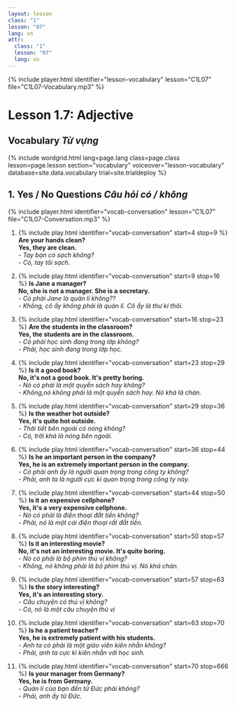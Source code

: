 ```yaml
---
layout: lesson
class: "1"
lesson: "07"
lang: vn
attr:
  class: "1"
  lesson: "07"
  lang: vn
---
```



{% include player.html identifier="lesson-vocabulary" lesson="C1L07" file="C1L07-Vocabulary.mp3" %}
# Lesson 1.7: Adjective


## Vocabulary *Từ vựng*


{% include wordgrid.html lang=page.lang
		class=page.class 
		lesson=page.lesson 
		section="vocabulary"
		voiceover="lesson-vocabulary"
		database=site.data.vocabulary 
		trial=site.trialdeploy %}


## 1. Yes / No Questions *Câu hỏi có / không*
{% include player.html identifier="vocab-conversation" lesson="C1L07" file="C1L07-Conversation.mp3" %}

1. {% include play.html identifier="vocab-conversation" start=4 stop=9 %} **Are your hands clean?**     
**Yes, they are clean.**   
*- Tay bạn có sạch không?*    
*- Có, tay tôi sạch.*  

2. {% include play.html identifier="vocab-conversation" start=9 stop=16 %} **Is Jane a manager?**  
**No, she is not a manager. She is a secretary.**  
*- Có phải Jane là quản lí không??*  
*- Không, cô ấy không phải là quản lí. Cô ấy là thư kí thôi.*  

3. {% include play.html identifier="vocab-conversation" start=16 stop=23 %} **Are the students in the classroom?**   
**Yes, the students are in the classroom.**  
*- Có phải học sinh đang trong lớp không?*  
*- Phải, học sinh đang trong lớp học.*  

4. {% include play.html identifier="vocab-conversation" start=23 stop=29 %} **Is it a good book?**  
**No, it's not a good book. It's pretty boring.**  
*- Nó có phải là một quyển sách hay không?*  
*- Không,nó không phải là một quyển sách hay. Nó khá là chán.*  

5. {% include play.html identifier="vocab-conversation" start=29 stop=36 %} **Is the weather hot outside?**   
**Yes, it's quite hot outside.**   
*- Thời tiết bên ngoài có nóng không?*  
*- Có, trời khá là nóng bên ngoài.*  

6. {% include play.html identifier="vocab-conversation" start=36 stop=44 %} **Is he an important person in the company?**   
**Yes, he is an extremely important person in the company.**  
*- Có phải anh ấy là người quan trọng trong công ty không?*  
*- Phải, anh ta là người cực kì quan trọng trong công ty này.*  

7. {% include play.html identifier="vocab-conversation" start=44 stop=50 %} **Is it an expensive cellphone?**   
**Yes, it's a very expensive cellphone.**  
*- Nó có phải là điện thoại đắt tiền không?*  
*- Phải, nó là một cái điện thoại rất đắt tiền.*  
  
8. {% include play.html identifier="vocab-conversation" start=50 stop=57 %} **Is it an interesting movie?**   
**No, it's not an interesting movie. It's quite boring.**  
*- Nó có phải là bộ phim thú vị không?*  
*- Không, nó không phải là bộ phim thú vị. Nó khá chán.*  
  
9. {% include play.html identifier="vocab-conversation" start=57 stop=63 %} **Is the story interesting?**  
**Yes, it's an interesting story.**  
*- Câu chuyện có thú vị không?*  
*- Có, nó là một câu chuyện thú vị*  
  
10. {% include play.html identifier="vocab-conversation" start=63 stop=70 %} **Is he a patient teacher?**  
**Yes, he is extremely patient with his students.**  
*- Anh ta có phải là một giáo viên kiên nhẫn không?*  
*- Phải, anh ta cực kì kiên nhẫn với học sinh.*  
  
11. {% include play.html identifier="vocab-conversation" start=70 stop=666 %} **Is your manager from Germany?**  
**Yes, he is from Germany.**  
*- Quản lí của bạn đến từ Đức phải không?*  
*- Phải, anh ấy từ Đức.*  